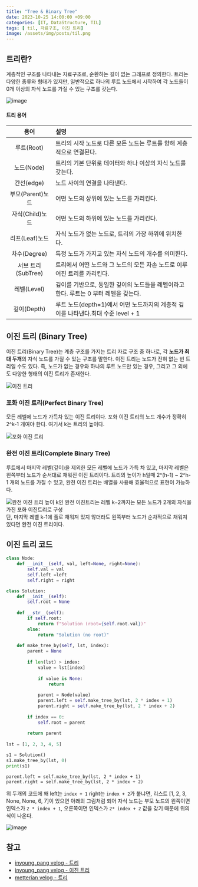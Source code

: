 ```yaml
---
title: "Tree & Binary Tree"
date: 2023-10-25 14:00:00 +09:00
categories: [IT, DataStructure, TIL]
tags: [ til, 자료구조, 이진 트리]
image: /assets/img/posts/til.png
---
```


## 트리란?
계층적인 구조를 나타내는 자료구조로, 순환하는 길이 없는 그래프로 정의한다. 트리는 다양한 종류와 형태가 있지만, 일반적으로 하나의 루트 노드에서 시작하여 각 노드들이 0개 이상의 자식 노드를 가질 수 있는 구조를 갖는다.

![image](https://github.com/honge7694/honge7694.github.io/assets/76715487/557cdd34-6fc1-49c6-a98c-4e750eb58fae)

#### 트리 용어

|용어| 설명|
|:---:|:---|
|루트(Root)|트리의 시작 노드로 다른 모든 노드는 루트를 향해 계층적으로 연결된다.|
|노드(Node)|트리의 기본 단위로 데이터와 하나 이상의 자식 노드를 갖는다.|
|간선(edge)|노드 사이의 연결을 나타낸다.|
|부모(Parent)노드|어떤 노드의 상위에 있는 노드를 가리킨다.|
|자식(Child)노드|어떤 노드의 하위에 있는 노드를 가리킨다.|
|리프(Leaf)노드|자식 노드가 없는 노드로, 트리의 가장 하위에 위치한다.|
|차수(Degree)|특정 노드가 가지고 있는 자식 노드의 개수를 의미한다. |
|서브 트리(SubTree)|트리에서 어떤 노드와 그 노드의 모든 자손 노드로 이루어진 트리를 카리킨다.|
|레벨(Level)|깊이를 기반으로, 동일한 깊이의 노드들을 레벨이라고 한다. 루트는 0 부터 레벨을 갖는다.|
|깊이(Depth)|루트 노드(depth=1)에서 어떤 노드까지의 계층적 깊이를 나타낸다.최대 수준 level + 1 |


## 이진 트리 (Binary Tree)
이진 트리(Binary Tree)는 계층 구조를 가지는 트리 자료 구조 중 하나로, 각 **노드가 최대 두개**의 자식 노드를 가질 수 있는 구조를 말한다. 이진 트리는 노드가 전혀 없는 빈 트리일 수도 있다. 즉, 노드가 없는 경우와 하나의 루트 노드만 있는 경우, 그리고 그 외에도 다양한 형태의 이진 트리가 존재한다.

![이진 트리](https://github.com/honge7694/honge7694.github.io/assets/76715487/a2a7128e-aac5-4738-801e-13e3aa5ff19e)

### 포화 이진 트리(Perfect Binary Tree)
모든 레벨에 노드가 가득차 있는 이진 트리이다. 포화 이진 트리의 노드 개수가 정확히 2^k-1 개여야 한다. 여기서 k는 트리의 높이다. 

![포화 이진 트리](https://github.com/honge7694/honge7694.github.io/assets/76715487/1b37fd2a-455f-49b5-a9ea-74596a102591)

### 완전 이진 트리(Complete Binary Tree)
루트에서 마지막 레벨(깊이)을 제외한 모든 레벨에 노드가 가득 차 있고, 마지막 레벨은 왼쪽부터 노드가 순서대로 채워진 이진 트리이다. 트리의 높이가 h일때 2^(h-1) ~ 2^h-1 개의 노드를 가질 수 있고, 완전 이진 트리는 배열을 사용해 효율적으로 표현이 가능하다.

![완전 이진 트리](https://github.com/honge7694/honge7694.github.io/assets/76715487/36fd4cad-ec8c-4004-8f0c-dee459f89340)
높이 k인 완전 이진트리는 레벨 k−2까지는 모든 노드가 2개의 자식을 가진 포화 이진트리로 구성    
단, 마지막 레벨 k-1에 풀로 채워져 있지 않더라도 왼쪽부터 노드가 순차적으로 채워져 있다면
완전 이진 트리이다.

## 이진 트리 코드

```python
class Node:
	def __init__(self, val, left=None, right=None):
		self.val = val
		self.left =left
		self.right = right

class Solution:
	def __init__(self):
		self.root = None
		
	def __str__(self):
		if self.root:
			return f"Solution (root={self.root.val})"
		else:
			return "Solution (no root)"
			
	def make_tree_by(self, lst, index):
		parent = None
		
		if len(lst) > index:
			value = lst[index]
			
			if value is None:
				return
			
			parent = Node(value)
			parent.left = self.make_tree_by(lst, 2 * index + 1)
			parent.right = self.make_tree_by(lst, 2 * index + 2)
			
		if index == 0:
			self.root = parent
		
		return parent
	
lst = [1, 2, 3, 4, 5]

s1 = Solution()
s1.make_tree_by(lst, 0)
print(s1)
```

`parent.left = self.make_tree_by(lst, 2 * index + 1)`    
`parent.right = self.make_tree_by(lst, 2 * index + 2)`     

위 두개의 코드에 왜 left는 `index + 1` right는 `index + 2`가 붙냐면, 리스트 [1, 2, 3, None, None, 6, 7]이 있으면 아래의 그림처럼 되어 자식 노드는 부모 노드의 왼쪽이면 인덱스가  `2 * index + 1`, 오른쪽이면 인덱스가  `2* index + 2` 값을 갖기 때문에 위의 식이 나온다.

![image](https://github.com/honge7694/honge7694.github.io/assets/76715487/92d86dae-a6ab-4731-95a0-bbd0983db195)

## 참고

+ [inyoung_pang velog - 트리](https://velog.io/@inyong_pang/17%EA%B0%95-%ED%8A%B8%EB%A6%ACTrees)
+ [inyoung_pang velog - 이진 트리](https://velog.io/@inyong_pang/18%EA%B0%95-%EC%9D%B4%EC%A7%84-%ED%8A%B8%EB%A6%ACBinary-Trees)
+ [metterian velog - 트리](https://velog.io/@metterian/Day2-%ED%8A%B8%EB%A6%ACTrees)